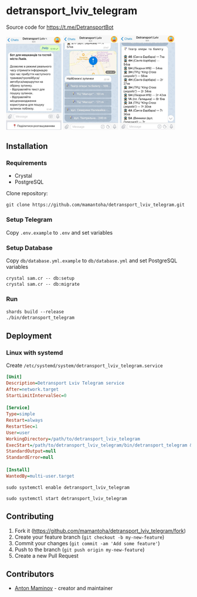 # detransport_lviv_telegram

Source code for <https://t.me/DetransportBot>

<p>
  <img src="https://github.com/mamantoha/detransport_lviv_telegram/blob/master/screenshots/screenshot3.jpg?raw=true" width="30%" />
  <img src="https://github.com/mamantoha/detransport_lviv_telegram/blob/master/screenshots/screenshot1.jpg?raw=true" width="30%" />
  <img src="https://github.com/mamantoha/detransport_lviv_telegram/blob/master/screenshots/screenshot2.jpg?raw=true" width="30%" />
</p>

## Installation

### Requirements

- Crystal
- PostgreSQL

Clone repository:

```console
git clone https://github.com/mamantoha/detransport_lviv_telegram.git
```

### Setup Telegram

Copy `.env.example` to `.env` and set variables

### Setup Database

Copy `db/database.yml.example` to `db/database.yml` and set PostgreSQL variables

```console
crystal sam.cr -- db:setup
crystal sam.cr -- db:migrate
```

### Run

```console
shards build --release
./bin/detransport_telegram
```

## Deployment

### Linux with systemd

Create `/etc/systemd/system/detransport_lviv_telegram.service`

```ini
[Unit]
Description=Detransport Lviv Telegram service
After=network.target
StartLimitIntervalSec=0

[Service]
Type=simple
Restart=always
RestartSec=1
User=user
WorkingDirectory=/path/to/detransport_lviv_telegram
ExecStart=/path/to/detransport_lviv_telegram/bin/detransport_telegram &>/dev/null &
StandardOutput=null
StandardError=null

[Install]
WantedBy=multi-user.target
```

```console
sudo systemctl enable detransport_lviv_telegram
```

```console
sudo systemctl start detransport_lviv_telegram
```

## Contributing

1. Fork it (<https://github.com/mamantoha/detransport_lviv_telegram/fork>)
2. Create your feature branch (`git checkout -b my-new-feature`)
3. Commit your changes (`git commit -am 'Add some feature'`)
4. Push to the branch (`git push origin my-new-feature`)
5. Create a new Pull Request

## Contributors

- [Anton Maminov](https://github.com/mamantoha) - creator and maintainer
